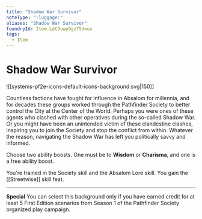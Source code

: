 ```yaml
---
title: "Shadow War Survivor"
noteType: ":luggage:"
aliases: "Shadow War Survivor"
foundryId: Item.LeCOuwp9gzT5dwus
tags:
  - Item
---
```


# Shadow War Survivor
![[systems-pf2e-icons-default-icons-background.svg|150]]

Countless factions have fought for influence in Absalom for millennia, and for decades these groups worked through the Pathfinder Society to better control the City at the Center of the World. Perhaps you were ones of these agents who clashed with other operatives during the so-called Shadow War. Or you might have been an unintended victim of these clandestine clashes, inspiring you to join the Society and stop the conflict from within. Whatever the reason, navigating the Shadow War has left you politically savvy and informed.

Choose two ability boosts. One must be to **Wisdom** or **Charisma**, and one is a free ability boost.

You're trained in the Society skill and the Absalom Lore skill. You gain the [[Streetwise]] skill feat.

* * *

**Special** You can select this background only if you have earned credit for at least 5 First Edition scenarios from Season 1 of the Pathfinder Society organized play campaign.
